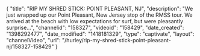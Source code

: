 {
    "title": "RIP MY SHRED STICK: POINT PLEASANT, NJ",
    "description": "We just wrapped up our Point Pleasant, New Jersey stop of the RMSS tour. We arrived at the beach with low expectations for surf, but were pleasantly surprise...",
    "channelid": "158327",
    "videoid": "158429",
    "date_created": "1398292477",
    "date_modified": "1418181329",
    "type": "captivate",
    "layout": "channelVideo",
    "url": "\/hurley\/rip-my-shred-stick-point-pleasant-nj\/158327-158429"
}